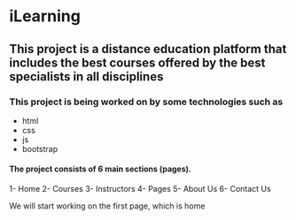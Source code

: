 # iLearning
<h2>This project is a distance education platform that includes the best courses offered by the best specialists in all disciplines</h2>

<h3>This project is being worked on by some technologies such as</h3>
<ul>
  <li>html</li>
  <li>css</li>
  <li>js</li>
  <li>bootstrap</li>
</ul>

<h4>The project consists of 6 main sections (pages).</h4>
1- Home
2- Courses
3- Instructors
4- Pages
5- About Us
6- Contact Us

<p>We will start working on the first page, which is home</p>
